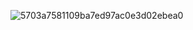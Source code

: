 

![5703a7581109ba7ed97ac0e3d02ebea0](https://github.com/user-attachments/assets/1d1980a9-b39e-45a6-bd44-61f4d95b8730)











         
